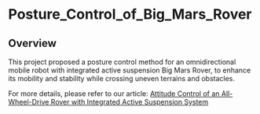 # Posture_Control_of_Big_Mars_Rover

## Overview
This project proposed a posture control method for an omnidirectional mobile robot with integrated active suspension Big Mars Rover, to enhance its mobility and stability while crossing uneven terrains and obstacles.

For more details, please refer to our article: [Attitude Control of an All-Wheel-Drive Rover with Integrated Active Suspension System]([https://www.google.com](https://ieeexplore.ieee.org/document/10106596))

## 


